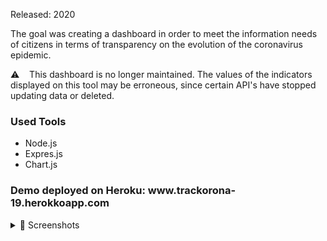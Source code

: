 Released: 2020

The goal was creating a dashboard in order to meet the information needs of citizens in terms of transparency on the evolution of the coronavirus epidemic.

⚠️ &nbsp;&nbsp; This dashboard is no longer maintained. The values of the indicators displayed on this tool may be erroneous, since certain API's have stopped updating data or deleted.

<h3>Used Tools</h3>

<ul>
  <li>Node.js</li>
  <li>Expres.js</li>
  <li>Chart.js</li>
</ul>

<h3><a>Demo deployed on Heroku: </a> www.trackorona-19.herokkoapp.com </h3>

<details><summary> 📸 Screenshots</summary>

|                                                                                                                                                   |                                                                                                                                                   |
| :-----------------------------------------------------------------------------------------------------------------------------------------------: | :-----------------------------------------------------------------------------------------------------------------------------------------------: |
| ![Screen Shot 2021-09-20 at 20 46 52](https://user-images.githubusercontent.com/61889011/134084067-cbe0fc77-0597-4fe4-a11d-f4cb372e2b13.png) | ![Screen Shot 2021-09-20 at 20 46 49](https://user-images.githubusercontent.com/61889011/134084078-808cdbf8-2dae-4145-aaad-ccf61d5b11de.png)
 | ![2CE1BEA5-768F-47AB-B0A5-CC8D90222B50-min](https://user-images.githubusercontent.com/61889011/134084746-d5020227-7ee8-4abe-ac57-2e83d8853434.jpg)

</details>







